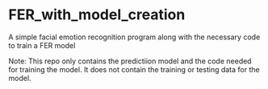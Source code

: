 # FER_with_model_creation
A simple facial emotion recognition program along with the necessary code to train a FER model

Note:
This repo only contains the predictiion model and the code needed for training the model. It does not contain the training or testing data for the model.
